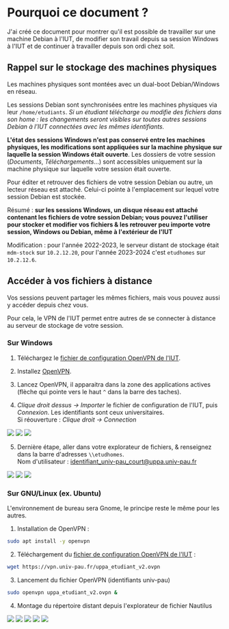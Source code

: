 # Pourquoi ce document ?

J'ai créé ce document pour montrer qu'il est possible de travailler sur une machine Debian à l'IUT, de modifier son travail depuis sa session Windows à l'IUT et de continuer à travailler depuis son ordi chez soit.

## Rappel sur le stockage des machines physiques
Les machines physiques sont montées avec un dual-boot Debian/Windows en réseau. 

Les sessions Debian sont synchronisées entre les machines physiques via leur `/home/etudiants`.
*Si un étudiant télécharge ou modifie des fichiers dans son home : les changements seront visibles sur toutes autres sessions Debian à l'IUT connectées avec les mêmes identifiants.*

**L'état des sessions Windows n'est pas conservé entre les machines physiques, les modifications sont appliquées sur la machine physique sur laquelle la session Windows était ouverte**. Les dossiers de votre session (*Documents*, *Téléchargements*...) sont accessibles uniquement sur la machine physique sur laquelle votre session était ouverte.

Pour éditer et retrouver des fichiers de votre session Debian ou autre, un lecteur réseau est attaché. Celui-ci pointe à l'emplacement sur lequel votre session Debian est stockée.

Résumé : **sur les sessions Windows, un disque réseau est attaché contenant les fichiers de votre session Debian; vous pouvez l'utiliser pour stocker et modifier vos fichiers & les retrouver peu importe votre session, Windows ou Debian, même à l'extérieur de l'IUT**

Modification : pour l'année 2022-2023, le serveur distant de stockage était `mdm-stock` sur `10.2.12.20`, pour l'année 2023-2024 c'est `etudhomes` sur `10.2.12.6`.

## Accéder à vos fichiers à distance

Vos sessions peuvent partager les mêmes fichiers, mais vous pouvez aussi y accéder depuis chez vous.

Pour cela, le VPN de l'IUT permet entre autres de se connecter à distance au serveur de stockage de votre session.

### Sur Windows

<!-- Téléchargez le [fichier de configuration OpenVPN de l'IUT](https://vpn.univ-pau.fr/uppa_etudiant_v1.ovpn). -->

1. Téléchargez le [fichier de configuration OpenVPN de l'IUT](https://vpn.univ-pau.fr/uppa_etudiant_v2.ovpn).

2. Installez [OpenVPN](https://openvpn.net/community-downloads/).

3. Lancez OpenVPN, il apparaitra dans la zone des applications actives (flèche qui pointe vers le haut `^` dans la barre des taches).

4. *Clique droit dessus -> Importer* le fichier de configuration de l'IUT, puis *Connexion*. Les identifiants sont ceux universitaires. <br> Si réouverture : *Clique droit -> Connection*

![](images/windows/00.jpg)
![](images/windows/01.jpg)
![](images/windows/02.jpg)

5. Dernière étape, aller dans votre explorateur de fichiers, & renseignez dans la barre d'adresses `\\etudhomes`. <br>
Nom d'utilisateur : identifiant_univ-pau_court@uppa.univ-pau.fr

![](images/windows/03.jpg)
![](images/windows/04.jpg)
![](images/windows/05.jpg)

### Sur GNU/Linux (ex. Ubuntu)

L'environnement de bureau sera Gnome, le principe reste le même pour les autres.

1. Installation de OpenVPN :

```bash
sudo apt install -y openvpn
```

2. Téléchargement du [fichier de configuration OpenVPN de l'IUT](https://vpn.univ-pau.fr/uppa_etudiant_v2.ovpn) :

```bash
wget https://vpn.univ-pau.fr/uppa_etudiant_v2.ovpn
```

3. Lancement du fichier OpenVPN (identifiants univ-pau)

```bash
sudo openvpn uppa_etudiant_v2.ovpn &
```

4. Montage du répertoire distant depuis l'explorateur de fichier Nautilus

![](images/ubuntu/00.jpg)
![](images/ubuntu/01.jpg)
![](images/ubuntu/02.jpg)
![](images/ubuntu/03.jpg)
![](images/ubuntu/04.jpg)